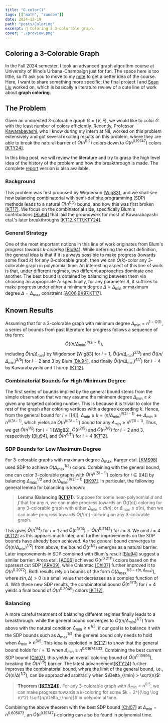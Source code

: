 ```yaml
---
title: "G.color()"
tags: [["math", "random"]]
date: 2024-12-19
path: "posts/Coloring"
excerpt: 🎨 Coloring a 3-colorable graph.
cover: "./preview.png"
---
```


## Coloring a 3-Colorable Graph

In the Fall 2024 semester, I took an advanced graph algorithm course at University of Illinois Urbana-Champaign just for fun. The space here is too little, so I'll ask you to move to my [note](../Notes/#fall-2024) to get a better idea of the course. Here, I want to share something more specific: the final project I and [Sean Liu](https://zhxnliu.me/about/) worked on, which is basically a literature review of a cute line of work about **graph coloring**.

## The Problem

Given an undirected $3$-colorable graph $G = (V, E)$, we would like to color $G$ with the least number of colors efficiently. Recently, Professor [Kawarabayashi](https://kklab.nii.ac.jp/en/), who I know during my intern at NII, worked on this problem extensively and got several exciting results on this problem, where they are able to break the natural barrier of $\widetilde{O} (n^{0.2})$ colors down to $\widetilde{O} (n^{0.19747})$ colors [[KTY24]](https://arxiv.org/abs/2406.00357).

In this blog post, we will review the literature and try to grasp the high level idea of the history of the problem and how the breakthrough is made. The complete [report](./Coloring.pdf) version is also available.

### Background

This problem was first proposed by Wigderson [[Wig83]](https://dl.acm.org/doi/10.1145/2157.2158), and we shall see how balancing combinatorial with semi-definite programming (SDP) methods leads to a natural $O(n^{0.5})$ bound, and how this was first broken [[KT17]](https://dl.acm.org/doi/10.1145/3001582). We focus on the combinatorial side, specifically Blum's contributions [[Blu94]](https://dl.acm.org/doi/10.1145/176584.176586) that laid the groundwork for most of Kawarabayashi etal.'s later breakthroughs [[KT12](https://arxiv.org/abs/1205.1254),[KT17](https://dl.acm.org/doi/10.1145/3001582),[KTY24](https://arxiv.org/abs/2406.00357)].

### General Strategy

One of the most important notions in this line of work originates from Blum's *progress towards $k$-coloring* [[Blu94]](https://dl.acm.org/doi/10.1145/176584.176586). While deferring the exact definition, the general idea is that if it is always possible to make progress (towards some fixed $k$) for any $3$-colorable graph, then we can $\widetilde{O}(k)$-color any $3$-colorable graph in polynomial time. An interesting aspect of this line of work is that, under different regimes, two different approaches dominate one another. The best bound is obtained by balancing between them via choosing an appropriate $\Delta$: specifically, for any parameter $\Delta$, it suffices to make progress under either a minimum degree $\Delta = \Delta_{\min}$ or maximum degree $\Delta = \Delta_{\max}$ constraint [[AC06](https://dl.acm.org/doi/10.1145/1132516.1132548),[BK97](https://dl.acm.org/doi/10.1016/S0020-0190(96)00190-1),[KT17](https://dl.acm.org/doi/10.1145/3001582)].

## Known Results

Assuming that for a $3$-colorable graph with minimum degree $\Delta_{\min} = n^{1 - \Omega(1)}$, a series of bounds from past literature for progress follows a sequence of the form:
$$
\widetilde{O}\left(\left(n/\Delta_{\min}\right)^{i/(2i-1)}\right),
$$
including $\widetilde{O}(n/\Delta_{\min})$ by Wigderson [[Wig83]](https://dl.acm.org/doi/10.1145/2157.2158) for $i=1$, $\widetilde{O}((n/\Delta_{\min})^{2/3})$ and $\widetilde{O}((n/\Delta_{\min})^{3/5})$ for $i = 2$ and $3$ by Blum [[Blu94]](https://dl.acm.org/doi/10.1145/176584.176586), and finally $\widetilde{O}((n/\Delta_{\min})^{4/7})$ for $i = 4$ by Kawarabayashi and Thorup [[KT12]](https://arxiv.org/abs/1205.1254).

### Combinatorial Bounds for High Minimum Degree

The first series of bounds implied by the general bound stems from the simple observation that we may assume the minimum degree $\Delta_{\min} \geq k$ given any targeted coloring number. This is because it is trivial to color the rest of the graph after coloring vertices with a degree exceeding $k$. Hence, from the general bound for $i = [[4]]$, $\Delta_{\min} \geq k = (n/\Delta_{\min})^{i / (2i-1)} \iff \Delta_{\min} \geq n^{i / (3i-1)}$, which yields an $\widetilde{O}(n^{i/(3i-1)})$ bound for any $\Delta_{\min} \geq n^{i/(3i-1)}$. Thus, we get $\widetilde{O}(n^{1/2})$ for $i=1$ [[Wig83]](https://dl.acm.org/doi/10.1145/2157.2158), $\widetilde{O}(n^{2/5})$ and $\widetilde{O}(n^{3/8})$ for $i=2$ and $3$, respectively [[Blu94]](https://dl.acm.org/doi/10.1145/176584.176586), and $\widetilde{O}(n^{4/11})$ for $i=4$ [[KT12]](https://arxiv.org/abs/1205.1254).

### SDP Bounds for Low Maximum Degree

For $3$-colorable graphs with maximum degree $\Delta_{\max}$, Karger etal. [[KMS98]](https://arxiv.org/abs/cs/9812008) used SDP to achieve $O(\Delta_{\max}^{1/3})$ colors. Combining with the general bound, one can color $3$-colorable graphs with $\widetilde{O}(n^{i/(5i-1)})$ colors for $i \in [[4]]$ by balancing $\Delta_{\max}^{1/3}$ and $(n/\Delta_{\min})^{i/(2i-1)}$ [[BK97]](https://dl.acm.org/doi/10.1016/S0020-0190(96)00190-1). In particular, the following general lemma for balancing is known:

>**Lemma (Balancing [[KT17]](https://dl.acm.org/doi/10.1145/3001582)).** Suppose for some near-polynomial $d$ and $f$ that for any $n$, we can make progress towards an $\widetilde{O}(f(n))$ coloring for any $3$-colorable graph with either $\Delta_{\min} \geq d(n)$; or $\Delta_{\max} \leq d(n)$, then we can make progress towards $\widetilde{O}(f(n))$-coloring on any $3$-colorable graph.

This gives $\widetilde{O}(n^{1/4})$ for $i=1$ and $\widetilde{O}(n^{3/14}) = \widetilde{O}(n^{0.2142})$ for $i = 3$. We omit $i=4$ [[KT12]](https://arxiv.org/abs/1205.1254) as this appears much later, and further improvements on the SDP bounds have already been achieved. As the general bound converges to $\widetilde{O}((n/\Delta_{\min})^{1/2})$ from above, the bound $\widetilde{O}(n^{1/5})$ emerges as a natural barrier. Later improvements in SDP combined with Blum's result [[Blu94]](https://dl.acm.org/doi/10.1145/176584.176586) suggest a similar barrier: Arora etal. [[AC06]](https://dl.acm.org/doi/10.1145/1132516.1132548) achieved $O(n^{0.2111})$ colors based on the sparsest cut SDP [[ARV09]](https://dl.acm.org/doi/10.1145/1502793.1502794), while Chlamtac [[Chl07]](https://ieeexplore.ieee.org/document/4389537) further improved it to $O(n^{0.2072})$. Both results rely on bounds of the form $O(\Delta_{\max}^{1/3 - \varepsilon(n, \Delta_{\max})})$, where $\varepsilon(n, \Delta) > 0$ is a small value that decreases as a complex function of $\Delta$. With these new SDP results, the combinatorial bound $\widetilde{O}(n^{4/11})$ for $i=4$ yields a final bound of $\widetilde{O}(n^{0.2049})$ colors [[KT12]](https://arxiv.org/abs/1205.1254).

### Balancing

A more careful treatment of balancing different regimes finally leads to a breakthrough: while the general bound converges to $\widetilde{O}((n/\Delta_{\min})^{1/2})$ from above with the natural condition $\Delta_{\min} \geq n^{1/3}$, if our goal is to balance it with the SDP bounds such as $\Delta_{\max}^{1/3}$, the general bound only needs to hold when $\Delta_{\min} \geq n^{3/5}$. This idea is exploited in [[KT17]](https://dl.acm.org/doi/10.1145/3001582) to show that the general bound holds for $i=12$ when $\Delta_{\min} \geq n^{0.61674333}$. Combining the best current SDP bound [[Chl07]](https://ieeexplore.ieee.org/document/4389537), this yields an overall coloring bound of $\widetilde{O}(n^{0.19996})$, breaking the $\widetilde{O}(n^{1/5})$ barrier. The latest advancement[[KTY24]](https://arxiv.org/abs/2406.00357) further improves the combinatorial bound, where the limit of the general bound, i.e., $\widetilde{O}((n/\Delta)^{1/2})$, can be approached arbitrarily when $\Delta_{\min} > \sqrt{n}$:

>**Theorem ([[KTY24]](https://arxiv.org/abs/2406.00357)).** For any $3$-colorable graph with $\Delta_{\min} > n^{0.5}$, we can make progress towards a $k$-coloring for some $k = 2^{(\log \log n)^2} \sqrt{n/\Delta_{\min}}$ in polynomial time.

Combining the above theorem with the best SDP bound [[Chl07]](https://ieeexplore.ieee.org/document/4389537) at $\Delta_{\min} = n^{0.605073}$, an $\widetilde{O}(n^{0.19747})$-coloring can also be found in polynomial time.
